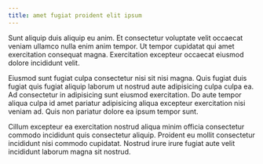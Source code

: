 ```yaml
---
title: amet fugiat proident elit ipsum
---
```


Sunt aliquip duis aliquip eu anim. Et consectetur voluptate velit occaecat veniam ullamco nulla enim anim tempor. Ut tempor cupidatat qui amet exercitation consequat magna. Exercitation excepteur occaecat eiusmod dolore incididunt velit.

Eiusmod sunt fugiat culpa consectetur nisi sit nisi magna. Quis fugiat duis fugiat quis fugiat aliquip laborum ut nostrud aute adipisicing culpa culpa ea. Ad consectetur in adipisicing sunt eiusmod exercitation. Do aute tempor aliqua culpa id amet pariatur adipisicing aliqua excepteur exercitation nisi veniam ad. Quis non pariatur dolore ea ipsum tempor sunt.

Cillum excepteur ea exercitation nostrud aliqua minim officia consectetur commodo incididunt quis consectetur aliquip. Proident eu mollit consectetur incididunt nisi commodo cupidatat. Nostrud irure irure fugiat aute velit incididunt laborum magna sit nostrud.